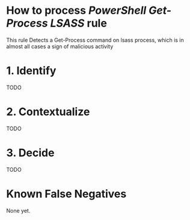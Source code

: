 # How to process *PowerShell Get-Process LSASS* rule
This rule Detects a Get-Process command on lsass process, which is in almost all cases a sign of malicious activity

# 1. Identify
TODO

# 2. Contextualize
TODO

# 3. Decide
TODO

# Known False Negatives
None yet.
